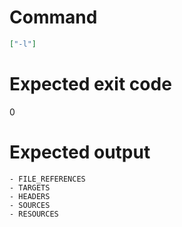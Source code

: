# Command
```json
["-l"]
```

# Expected exit code
0

# Expected output
```
- FILE_REFERENCES
- TARGETS
- HEADERS
- SOURCES
- RESOURCES

```
